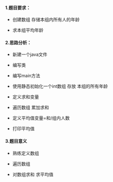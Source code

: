 #### 1.题目要求：

- 创建数组 存储本组内所有人的年龄

- 求本组平均年龄

  




#### 2.思路分析：

- 新建一个java文件

- 编写类

- 编写main方法

- 使用静态初始化一个int数组   存放 本组的所有年龄

- 定义求和变量

- 遍历数组 累加求和 

-  定义平均值变量=和/组内人数

- 打印平均值

  



#### 3.题目意义

- 熟练定义数组

- 遍历数组

- 对数组求和 求平均值

  